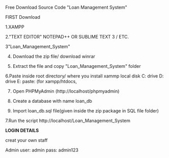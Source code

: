 Free Download Source Code "Loan Management System"

FIRST Download

1.XAMPP

2."TEXT EDITOR" NOTEPAD++ OR SUBLIME TEXT 3 / ETC.

3"Loan_Management_System"

4. Download the zip file/ download winrar

5. Extract the file and copy "Loan_Management_System" folder

6.Paste inside root directory/ where you install xammp local disk C: drive D: drive E: paste: (for xampp/htdocs, 

7. Open PHPMyAdmin (http://localhost/phpmyadmin)

8. Create a database with name loan_db

6. Import loan_db.sql file(given inside the zip package in SQL file folder)

7.Run the script http://localhost/Loan_Management_System


**LOGIN DETAILS** 

creat your own staff
 
Admin
user: admin
pass: admin123

